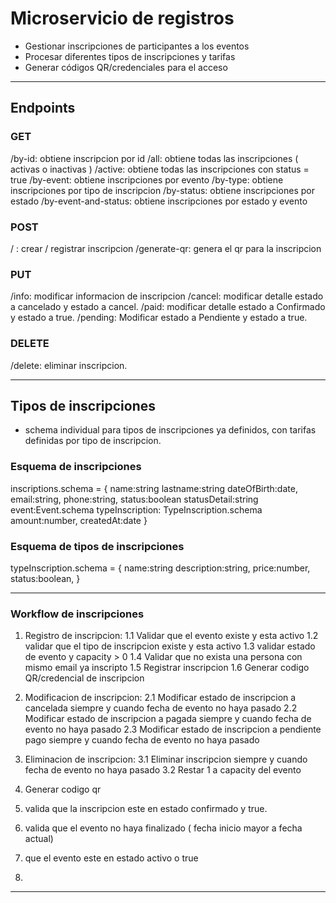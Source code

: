 # Microservicio de registros

- Gestionar inscripciones de participantes a los eventos
- Procesar diferentes tipos de inscripciones y tarifas
- Generar códigos QR/credenciales para el acceso

---

## Endpoints

### GET

/by-id: obtiene inscripcion por id
/all: obtiene todas las inscripciones ( activas o inactivas )
/active: obtiene todas las inscripciones con status = true
/by-event: obtiene inscripciones por evento
/by-type: obtiene inscripciones por tipo de inscripcion
/by-status: obtiene inscripciones por estado
/by-event-and-status: obtiene inscripciones por estado y evento

### POST

/ : crear / registrar inscripcion
/generate-qr: genera el qr para la inscripcion

### PUT

/info: modificar informacion de inscripcion
/cancel: modificar detalle estado a cancelado y estado a cancel.
/paid: modificar detalle estado a Confirmado y estado a true.
/pending: Modificar estado a Pendiente y estado a true.

### DELETE

/delete: eliminar inscripcion.

---

## Tipos de inscripciones

- schema individual para tipos de inscripciones ya definidos, con tarifas definidas por tipo de inscripcion.

### Esquema de inscripciones

inscriptions.schema = {
name:string
lastname:string
dateOfBirth:date,
email:string,
phone:string,
status:boolean
statusDetail:string
event:Event.schema
typeInscription: TypeInscription.schema
amount:number,
createdAt:date
}

### Esquema de tipos de inscripciones

typeInscription.schema = {
name:string
description:string,
price:number,
status:boolean,
}

---

### Workflow de inscripciones

1. Registro de inscripcion:
   1.1 Validar que el evento existe y esta activo
   1.2 validar que el tipo de inscripcion existe y esta activo
   1.3 validar estado de evento y capacity > 0
   1.4 Validar que no exista una persona con mismo email ya inscripto
   1.5 Registrar inscripcion
   1.6 Generar codigo QR/credencial de inscripcion

2. Modificacion de inscripcion:
   2.1 Modificar estado de inscripcion a cancelada siempre y cuando fecha de evento no haya pasado
   2.2 Modificar estado de inscripcion a pagada siempre y cuando fecha de evento no haya pasado
   2.3 Modificar estado de inscripcion a pendiente pago siempre y cuando fecha de evento no haya pasado

3. Eliminacion de inscripcion:
   3.1 Eliminar inscripcion siempre y cuando fecha de evento no haya pasado
   3.2 Restar 1 a capacity del evento
4. Generar codigo qr
5. valida que la inscripcion este en estado confirmado y true.
6. valida que el evento no haya finalizado ( fecha inicio mayor a fecha actual)
7. que el evento este en estado activo o true
8.

---
